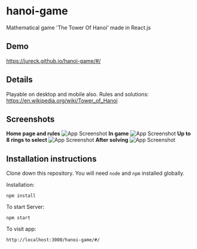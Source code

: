 # hanoi-game
Mathematical game 'The Tower Of Hanoi' made in React.js

## Demo
https://jureck.github.io/hanoi-game/#/

## Details
Playable on desktop and mobile also.
Rules and solutions: https://en.wikipedia.org/wiki/Tower_of_Hanoi

## Screenshots
**Home page and rules**
![App Screenshot](https://iili.io/joGksn.jpg)
**In game**
![App Screenshot](https://iili.io/joG6e2.jpg)
**Up to 8 rings to select**
![App Screenshot](https://iili.io/joMqrJ.jpg)
**After solving**
![App Screenshot](https://iili.io/joGD0b.jpg)


## Installation instructions 

Clone down this repository. You will need `node` and `npm` installed globally.  

Installation:

`npm install`  
  
To start Server:

`npm start`  

To visit app:

`http://localhost:3000/hanoi-game/#/` 

